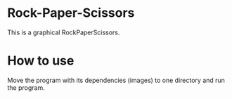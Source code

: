 # Rock-Paper-Scissors
This is a graphical RockPaperScissors.
# How to use
Move the program with its dependencies (images) to one directory and run the program.
